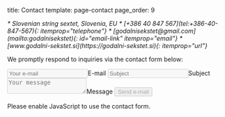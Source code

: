 title: Contact
template: page-contact
page_order: 9


<address itemprop="address" markdown="block">
* <i class="fa fa-map-marker"></i> Slovenian string sextet, Slovenia, EU
* <i class="fa fa-phone"></i> [+386 40 847 567](tel:+386-40-847-567){: itemprop="telephone"}
* <i class="fa fa-envelope"></i> [godalnisekstet@<span hidden>NOSPAM</span>gmail.com](mailto:godalnisekstet){: id="email-link" itemprop="email"}
* <i class="fa fa-globe"></i> [www.godalni-sekstet.si](https://godalni-sekstet.si){: itemprop="url"}
</address>


We promptly respond to inquiries via the contact form below:


<form id="contact">
    <label><input name="cc" type="email" placeholder="Your e-mail" required disabled><span>E-mail</span></label>
    <label><input name="subject" placeholder="Subject" required disabled><span>Subject</span></label>
    <label><textarea name="body" placeholder="Your message" required disabled></textarea><span>Message</span></label>
    <button disabled>Send e-mail</button>
</form>
<noscript>Please enable JavaScript to use the contact form.</noscript>
